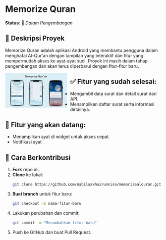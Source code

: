 # Memorize Quran

**Status**: 🚧 *Dalam Pengembangan*  

## 📌 Deskripsi Proyek
Memorize Quran adalah aplikasi Android yang membantu pengguna dalam menghafal Al-Qur'an dengan tampilan yang interaktif dan fitur yang mempermudah akses ke ayat-ayat suci. Proyek ini masih dalam tahap pengembangan dan akan terus diperbarui dengan fitur-fitur baru.

<img src="https://github.com/nabilaakhairunnisa/memorizealquran/blob/master/ui.png"
     alt="UI"
     style="float: left; margin-right: 10px;"
     width="200" /> 

## ✅ Fitur yang sudah selesai:
- Mengambil data surat dan detail surat dari API.
- Menampilkan daftar surat serta informasi detailnya.

## 🚀 Fitur yang akan datang:
- Menampilkan ayat di widget untuk akses cepat.
- Notifikasi ayat

## 🔧 Cara Berkontribusi
1. **Fork** repo ini.
2. **Clone** ke lokal:  
   ```bash
   git clone https://github.com/nabilaakhairunnisa/memorizealquran.git
3. **Buat branch** untuk fitur baru:
   ```bash
   git checkout -b nama-fitur-baru
4. Lakukan perubahan dan commit:
   ```bash
   git commit -m "Menambahkan fitur baru"
5. Push ke GitHub dan buat Pull Request.
